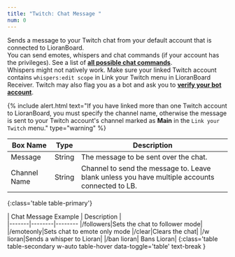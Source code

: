 ```yaml
---
title: "Twitch: Chat Message "
num: 0
---
```


Sends a message to your Twitch chat from your default account that is connected to LioranBoard.\
You can send emotes, whispers and chat commands (if your account has the privileges). See a list of **[all possible chat commands](https://help.twitch.tv/s/article/chat-commands?language=en_US#AllMods)**.\
Whispers might not natively work. Make sure your linked Twitch account contains `whispers:edit scope` in Link your Twitch menu in LioranBoard Receiver. Twitch may also flag you as a bot and ask you to **[verify your bot account](https://dev.twitch.tv/docs/irc/guide#:~:text=appear%20in%20chat.-,Requesting%20Verified%20Bot%20Status,expect%20a%20response%20via%20email.)**.


{% include alert.html text="If you have linked more than one Twitch account to LioranBoard, you must specify the channel name, otherwise the message is sent to your Twitch account's channel marked as <strong>Main</strong> in the <code>Link your Twitch</code> menu." type="warning" %} 

| Box Name | Type | Description | 
|-------|--------|--------
Message|String | The message to be sent over the chat.|
Channel Name |	String	| Channel to send the message to. Leave blank unless you have multiple accounts connected to LB.
{:class='table table-primary'}

| Chat Message Example | Description |  
|-------|--------|--------
|/followers|Sets the chat to follower mode|
|/emoteonly|Sets chat to emote only mode
|/clear|Clears the chat|
|/w lioran|Sends a whisper to Lioran|
|/ban lioran| Bans Lioran|
{:class='table table-secondary w-auto table-hover data-toggle='table' text-break }











